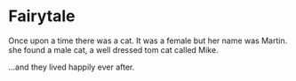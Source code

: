 # Fairytale

Once upon a time there was a cat. It was a female but her name was Martin.
she found a male cat, a well dressed tom cat called Mike.


...and they lived happily ever after.
